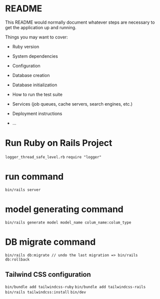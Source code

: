 # README

This README would normally document whatever steps are necessary to get the
application up and running.

Things you may want to cover:

- Ruby version

- System dependencies

- Configuration

- Database creation

- Database initialization

- How to run the test suite

- Services (job queues, cache servers, search engines, etc.)

- Deployment instructions

- ...

# Run Ruby on Rails Project

`logger_thread_safe_level.rb`
`require "logger"`

# run command

`bin/rails server`

# model generating command

`bin/rails generate model model_name colum_name:colum_type`

# DB migrate command

`bin/rails db:migrate // undo the last migration => bin/rails db:rollback`

## Tailwind CSS configuration

`bin/bundle add tailwindcss-ruby`
`bin/bundle add tailwindcss-rails`
`bin/rails tailwindcss:install`
`bin/dev`
